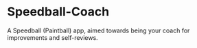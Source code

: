 # Speedball-Coach
 A Speedball (Paintball) app, aimed towards being your coach for improvements and self-reviews.
